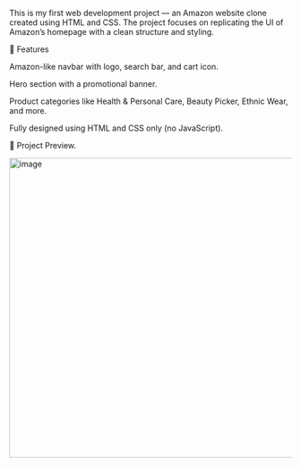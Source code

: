 This is my first web development project — an Amazon website clone created using HTML and CSS. The project focuses on replicating the UI of Amazon’s homepage with a clean structure and styling.

🚀 Features

Amazon-like navbar with logo, search bar, and cart icon.

Hero section with a promotional banner.

Product categories like Health & Personal Care, Beauty Picker, Ethnic Wear, and more.

Fully designed using HTML and CSS only (no JavaScript).

📸 Project Preview.

<img width="959" height="536" alt="image" src="https://github.com/user-attachments/assets/2ed10046-c0e6-4cfb-bdbc-2db1671b5828" />
